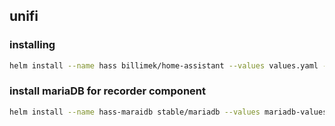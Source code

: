 ## unifi

### installing

```bash
helm install --name hass billimek/home-assistant --values values.yaml --set ingress.hosts="{hass.$DOMAIN}",extraEnv.CAMERA_AUTH="$CAMERA_AUTH",configurator.ingress.hosts="{config.hass.$DOMAIN}",configurator.username="$HASS_CONFIG_USERNAME",configurator.password="$HASS_CONFIG_PASSWORD",configurator.hassApiPassword="$HASS_API_PASSWORD"
```

### install mariaDB for recorder component

```bash
helm install --name hass-maraidb stable/mariadb --values mariadb-values.yaml --set db.password="${HASS_DB_PASSWORD}"

```